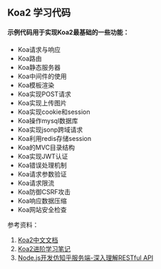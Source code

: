 ## Koa2 学习代码

#### 示例代码用于实现Koa2最基础的一些功能：
 
 - Koa请求与响应
 - Koa路由
 - Koa静态服务器
 - Koa中间件的使用
 - Koa模板渲染
 - Koa实现POST请求
 - Koa实现上传图片
 - Koa实现cookie和session
 - Koa操作mysql数据库
 - Koa实现jsonp跨域请求
 - Koa利用redis存储session
 - Koa的MVC目录结构
 - Koa实现JWT认证
 - Koa错误处理机制
 - Koa请求参数验证
 - Koa请求限流
 - Koa防御CSRF攻击
 - Koa响应数据压缩
 - Koa网站安全检查
 
参考资料：

1. [Koa2中文文档](https://koa.bootcss.com/)
2. [Koa2进阶学习笔记](https://chenshenhai.github.io/koa2-note/)
3. [Node.js开发仿知乎服务端-深入理解RESTful API](https://coding.imooc.com/class/chapter/354.html)